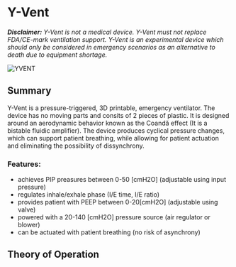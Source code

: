 # Y-Vent
 
***Disclaimer:** Y-Vent is not a medical device. Y-Vent must not replace FDA/CE-mark ventilation support. Y-Vent is an experimental device which should only be considered in emergency scenarios as an alternative to death due to equipment shortage.*

![YVENT](/assets/images/philly-magic-gardens.jpg "Y-Vent Inside")

## Summary

Y-Vent is a pressure-triggered, 3D printable, emergency ventilator. The device has no moving parts and consits of 2 pieces of plastic. It is designed around an aerodynamic behavior known as the Coandă effect (It is a bistable fluidic amplifier). The device produces cyclical pressure changes, which can support patient breathing, while allowing for patient actuation and eliminating the possibility of dissynchrony.

### Features:

- achieves PIP preasures between 0-50 [cmH2O] (adjustable using input pressure)
- regulates inhale/exhale phase (I/E time, I/E ratio)
 - provides patient with PEEP between 0-20[cmH2O] (adjustable using valve)
 - powered with a 20-140 [cmH2O] pressure source (air regulator or blower)  
 - can be actuated with patient breathing (no risk of asynchrony)
 
## Theory of Operation








